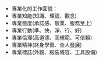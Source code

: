 - 專業化的工作面貌：
- 專業知能(知識、理論、觀念)
- 專業態度(承諾感、敬業、服務至上)
- 專業行動(準、快、淨、行、好)
- 專業倫理(高道德、高規範、可信賴)
- 專業精神(終身學習、全人發展)
- 專業標誌(外觀、服裝儀容、工具設備)
